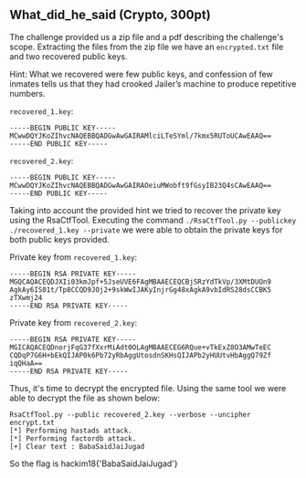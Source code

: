 ## What_did_he_said (Crypto, 300pt)

The challenge provided us a zip file and a pdf describing the challenge's scope. Extracting the files from the zip file we have an `encrypted.txt` file and two recovered public keys.

Hint: What we recovered were few public keys, and confession of few inmates tells us that they had crooked Jailer’s machine to produce repetitive numbers.

`recovered_1.key`:
```
-----BEGIN PUBLIC KEY-----
MCwwDQYJKoZIhvcNAQEBBQADGwAwGAIRAMlciLTeSYml/7kmx5RUToUCAwEAAQ==
-----END PUBLIC KEY-----
```
`recovered_2.key`:
```
-----BEGIN PUBLIC KEY-----
MCwwDQYJKoZIhvcNAQEBBQADGwAwGAIRAOeiuMWobft9fGsyIB23Q4sCAwEAAQ==
-----END PUBLIC KEY-----
```

Taking into account the provided hint we tried to recover the private key using the RsaCtfTool. Executing the command ```./RsaCtfTool.py --publickey ./recovered_1.key --private``` we were able to obtain the private keys for both public keys provided. 

Private key from `recovered_1.key`:
```
-----BEGIN RSA PRIVATE KEY-----
MGQCAQACEQDJXIi03kmJpf+5JseUVE6FAgMBAAECEQCBjSRzYdTkVp/3XMtDUOn9
AgkAy6IS01t/Tp8CCQD9JOj2+9skWwIJAKyInjrGg48xAgkA9vbIdRS28dsCCBK5
zTXwmj24
-----END RSA PRIVATE KEY-----
```

Private key from `recovered_2.key`:
```
-----BEGIN RSA PRIVATE KEY-----
MGICAQACEQDnorjFqG37fXxrMiAdt0OLAgMBAAECEG6RQue+vTkExZ8O3AMwTeEC
CQDqP7G6H+bEkQIJAP0k6Pb72yRbAggUtosdnSKHsQIJAPb2yHUUtvHbAggQ79Zf
iqQHaA==
-----END RSA PRIVATE KEY-----
```

Thus, it's time to decrypt the encrypted file. Using the same tool we were able to decrypt the file as shown below:
```
RsaCtfTool.py --public recovered_2.key --verbose --uncipher encrypt.txt 
[*] Performing hastads attack.
[*] Performing factordb attack.
[+] Clear text : BabaSaidJaiJugad
```
So the flag is hackim18{'BabaSaidJaiJugad'}
